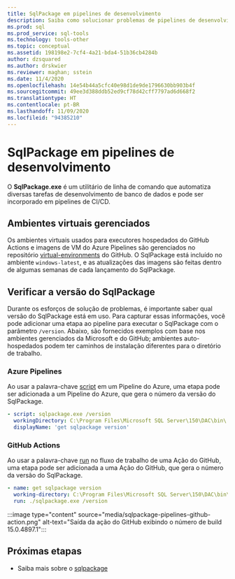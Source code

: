 ```yaml
---
title: SqlPackage em pipelines de desenvolvimento
description: Saiba como solucionar problemas de pipelines de desenvolvimento de banco de dados com SqlPackage.exe verificando o número de build instalado.
ms.prod: sql
ms.prod_service: sql-tools
ms.technology: tools-other
ms.topic: conceptual
ms.assetid: 198198e2-7cf4-4a21-bda4-51b36cb4284b
author: dzsquared
ms.author: drskwier
ms.reviewer: maghan; sstein
ms.date: 11/4/2020
ms.openlocfilehash: 14e54b44a5cfc40e98d1de9de1796630bb903b4f
ms.sourcegitcommit: 49ee3d388ddb52ed9cf78d42cff7797ad6d668f2
ms.translationtype: HT
ms.contentlocale: pt-BR
ms.lasthandoff: 11/09/2020
ms.locfileid: "94385210"
---
```

# <a name="sqlpackage-in-development-pipelines"></a>SqlPackage em pipelines de desenvolvimento

O **SqlPackage.exe** é um utilitário de linha de comando que automatiza diversas tarefas de desenvolvimento de banco de dados e pode ser incorporado em pipelines de CI/CD.

## <a name="managed-virtual-environments"></a>Ambientes virtuais gerenciados

Os ambientes virtuais usados para executores hospedados do GitHub Actions e imagens de VM do Azure Pipelines são gerenciados no repositório [virtual-environments](https://github.com/actions/virtual-environments) do GitHub.  O SqlPackage está incluído no ambiente `windows-latest`, e as atualizações das imagens são feitas dentro de algumas semanas de cada lançamento do SqlPackage.

## <a name="checking-the-sqlpackage-version"></a>Verificar a versão do SqlPackage

Durante os esforços de solução de problemas, é importante saber qual versão do SqlPackage está em uso.  Para capturar essas informações, você pode adicionar uma etapa ao pipeline para executar o SqlPackage com o parâmetro `/version`.  Abaixo, são fornecidos exemplos com base nos ambientes gerenciados da Microsoft e do GitHub; ambientes auto-hospedados podem ter caminhos de instalação diferentes para o diretório de trabalho.

### <a name="azure-pipelines"></a>Azure Pipelines

Ao usar a palavra-chave [script](https://docs.microsoft.com/azure/devops/pipelines/yaml-schema#script) em um Pipeline do Azure, uma etapa pode ser adicionada a um Pipeline do Azure, que gera o número da versão do SqlPackage.

```yaml
- script: sqlpackage.exe /version
  workingDirectory: C:\Program Files\Microsoft SQL Server\150\DAC\bin\
  displayName: 'get sqlpackage version'
```

### <a name="github-actions"></a>GitHub Actions

Ao usar a palavra-chave [run](https://docs.github.com/en/free-pro-team@latest/actions/reference/workflow-syntax-for-github-actions) no fluxo de trabalho de uma Ação do GitHub, uma etapa pode ser adicionada a uma Ação do GitHub, que gera o número da versão do SqlPackage.

```yaml
- name: get sqlpackage version
  working-directory: C:\Program Files\Microsoft SQL Server\150\DAC\bin\
  run: ./sqlpackage.exe /version
```

:::image type="content" source="media/sqlpackage-pipelines-github-action.png" alt-text="Saída da ação do GitHub exibindo o número de build 15.0.4897.1":::

## <a name="next-steps"></a>Próximas etapas

- Saiba mais sobre o [sqlpackage](sqlpackage.md)
